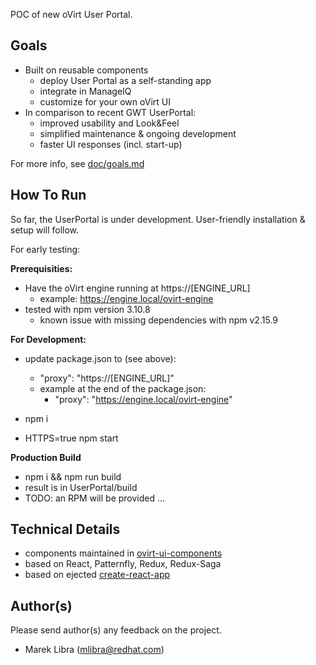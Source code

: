POC of new oVirt User Portal.

## Goals
- Built on reusable components
    - deploy User Portal as a self-standing app
    - integrate in ManageIQ
    - customize for your own oVirt UI 
- In comparison to recent GWT UserPortal:
    - improved usability and Look&Feel
    - simplified maintenance & ongoing development
    - faster UI responses (incl. start-up)      

For more info, see [doc/goals.md](https://github.com/mareklibra/userportal/blob/master/doc/goals.md)
 
## How To Run
So far, the UserPortal is under development.
User-friendly installation & setup will follow.

For early testing:

**Prerequisities:**

- Have the oVirt engine running at https://[ENGINE_URL]
    - example: https://engine.local/ovirt-engine 
- tested with npm version 3.10.8
    - known issue with missing dependencies with npm v2.15.9

**For Development:**

- update package.json to (see above):
    - "proxy": "https://[ENGINE_URL]"
    - example at the end of the package.json:
        - "proxy": "https://engine.local/ovirt-engine"

- npm i
- HTTPS=true npm start

**Production Build**

- npm i && npm run build
- result is in UserPortal/build
- TODO: an RPM will be provided ...

## Technical Details  
- components maintained in [ovirt-ui-components](https://github.com/matobet/ovirt-ui-components) 
- based on React, Patternfly, Redux, Redux-Saga
- based on ejected [create-react-app](https://facebook.github.io/react/blog/2016/07/22/create-apps-with-no-configuration.html)

## Author(s)
Please send author(s) any feedback on the project.

- Marek Libra (mlibra@redhat.com) 
